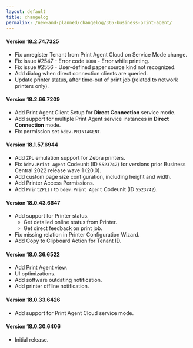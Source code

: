 ```yaml
---
layout: default
title: changelog
permalink: /new-and-planned/changelog/365-business-print-agent/
---
```


#### Version 18.2.74.7325

 - Fix unregister Tenant from Print Agent Cloud on Service Mode change.
 - Fix issue #2547 - Error code `1008` - Error while printing.
 - Fix issue #2556 - User-defined paper source kind not recognized.
 - Add dialog when direct connection clients are queried.
 - Update printer status, after time-out of print job (related to network printers only).

#### Version 18.2.66.7209

 - Add Print Agent Client Setup for **Direct Connection** service mode.
 - Add support for multiple Print Agent service instances in **Direct Connection** mode.
 - Fix permission set `bdev.PRINTAGENT`.

#### Version 18.1.57.6944

 - Add `ZPL` emulation support for Zebra printers.
 - Fix `bdev.Print Agent` Codeunit (ID `5523742`) for versions prior Business Central 2022 release wave 1 (20.0).
 - Add custom page size configuration, including height and width.
 - Add Printer Access Permissions.
 - Add `PrintZPL()` to `bdev.Print Agent` Codeunit (ID `5523742`).

#### Version 18.0.43.6647

 - Add support for Printer status.
   - Get detailed online status from Printer.
   - Get direct feedback on print job.
 - Fix missing relation in Printer Configuration Wizard.
 - Add Copy to Clipboard Action for Tenant ID.

#### Version 18.0.36.6522

 - Add Print Agent view.
 - UI optimizations.
 - Add software outdating notification.
 - Add printer offline notification.

#### Version 18.0.33.6426

 - Add support for Print Agent Cloud service mode.

#### Version 18.0.30.6406

 - Initial release.